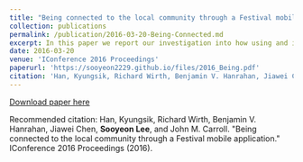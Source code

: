 ```yaml
---
title: "Being connected to the local community through a Festival mobile application"
collection: publications
permalink: /publication/2016-03-20-Being-Connected.md
excerpt: In this paper we report our investigation into how using and interacting with a local festival mobile app enhanced users’ festival experiences and connected them to other local users and their community. We explored the relationship between users’ perceived basic affordances of mobile technology, perceived opportunities of the festival app, and three elements that sustain the local community — attachment, engagement, and social support networks. Based on the usage logs of 348 active users, as well as survey responses from 80 users, we present a mobile-mediated local community framework and found that engagement is a key mediator of mobile experiences and facets of community.
date: 2016-03-20
venue: 'IConference 2016 Proceedings'
paperurl: 'https://sooyeon2229.github.io/files/2016_Being.pdf'
citation: 'Han, Kyungsik, Richard Wirth, Benjamin V. Hanrahan, Jiawei Chen, Sooyeon Lee, and John M. Carroll. "Being connected to the local community through a Festival mobile application." IConference 2016 Proceedings (2016).' 
---
```


[Download paper here](https://sooyeon2229.github.io/files/2016_Being.pdf)

Recommended citation: Han, Kyungsik, Richard Wirth, Benjamin V. Hanrahan, Jiawei Chen, **Sooyeon Lee**, and John M. Carroll. "Being connected to the local community through a Festival mobile application." IConference 2016 Proceedings (2016).
